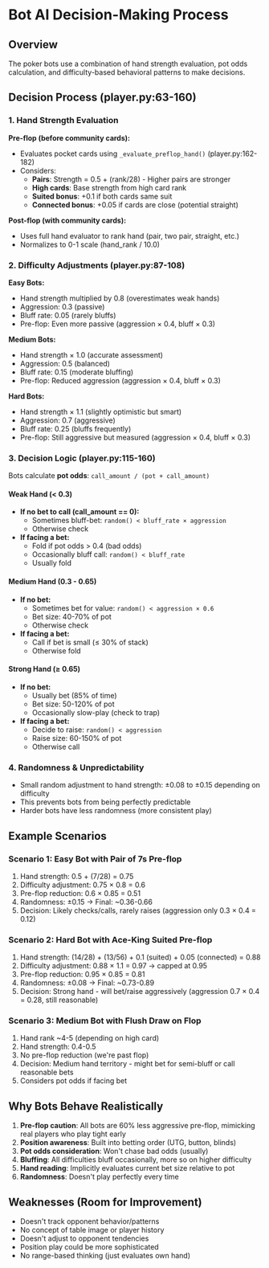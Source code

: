 # Bot AI Decision-Making Process

## Overview
The poker bots use a combination of hand strength evaluation, pot odds calculation, and difficulty-based behavioral patterns to make decisions.

## Decision Process (player.py:63-160)

### 1. Hand Strength Evaluation

**Pre-flop (before community cards):**
- Evaluates pocket cards using `_evaluate_preflop_hand()` (player.py:162-182)
- Considers:
  - **Pairs**: Strength = 0.5 + (rank/28) - Higher pairs are stronger
  - **High cards**: Base strength from high card rank
  - **Suited bonus**: +0.1 if both cards same suit
  - **Connected bonus**: +0.05 if cards are close (potential straight)

**Post-flop (with community cards):**
- Uses full hand evaluator to rank hand (pair, two pair, straight, etc.)
- Normalizes to 0-1 scale (hand_rank / 10.0)

### 2. Difficulty Adjustments (player.py:87-108)

**Easy Bots:**
- Hand strength multiplied by 0.8 (overestimates weak hands)
- Aggression: 0.3 (passive)
- Bluff rate: 0.05 (rarely bluffs)
- Pre-flop: Even more passive (aggression × 0.4, bluff × 0.3)

**Medium Bots:**
- Hand strength × 1.0 (accurate assessment)
- Aggression: 0.5 (balanced)
- Bluff rate: 0.15 (moderate bluffing)
- Pre-flop: Reduced aggression (aggression × 0.4, bluff × 0.3)

**Hard Bots:**
- Hand strength × 1.1 (slightly optimistic but smart)
- Aggression: 0.7 (aggressive)
- Bluff rate: 0.25 (bluffs frequently)
- Pre-flop: Still aggressive but measured (aggression × 0.4, bluff × 0.3)

### 3. Decision Logic (player.py:115-160)

Bots calculate **pot odds**: `call_amount / (pot + call_amount)`

#### Weak Hand (< 0.3)
- **If no bet to call (call_amount == 0):**
  - Sometimes bluff-bet: `random() < bluff_rate × aggression`
  - Otherwise check
- **If facing a bet:**
  - Fold if pot odds > 0.4 (bad odds)
  - Occasionally bluff call: `random() < bluff_rate`
  - Usually fold

#### Medium Hand (0.3 - 0.65)
- **If no bet:**
  - Sometimes bet for value: `random() < aggression × 0.6`
  - Bet size: 40-70% of pot
  - Otherwise check
- **If facing a bet:**
  - Call if bet is small (≤ 30% of stack)
  - Otherwise fold

#### Strong Hand (≥ 0.65)
- **If no bet:**
  - Usually bet (85% of time)
  - Bet size: 50-120% of pot
  - Occasionally slow-play (check to trap)
- **If facing a bet:**
  - Decide to raise: `random() < aggression`
  - Raise size: 60-150% of pot
  - Otherwise call

### 4. Randomness & Unpredictability

- Small random adjustment to hand strength: ±0.08 to ±0.15 depending on difficulty
- This prevents bots from being perfectly predictable
- Harder bots have less randomness (more consistent play)

## Example Scenarios

### Scenario 1: Easy Bot with Pair of 7s Pre-flop
1. Hand strength: 0.5 + (7/28) = 0.75
2. Difficulty adjustment: 0.75 × 0.8 = 0.6
3. Pre-flop reduction: 0.6 × 0.85 = 0.51
4. Randomness: ±0.15 → Final: ~0.36-0.66
5. Decision: Likely checks/calls, rarely raises (aggression only 0.3 × 0.4 = 0.12)

### Scenario 2: Hard Bot with Ace-King Suited Pre-flop
1. Hand strength: (14/28) + (13/56) + 0.1 (suited) + 0.05 (connected) = 0.88
2. Difficulty adjustment: 0.88 × 1.1 = 0.97 → capped at 0.95
3. Pre-flop reduction: 0.95 × 0.85 = 0.81
4. Randomness: ±0.08 → Final: ~0.73-0.89
5. Decision: Strong hand - will bet/raise aggressively (aggression 0.7 × 0.4 = 0.28, still reasonable)

### Scenario 3: Medium Bot with Flush Draw on Flop
1. Hand rank ~4-5 (depending on high card)
2. Hand strength: 0.4-0.5
3. No pre-flop reduction (we're past flop)
4. Decision: Medium hand territory - might bet for semi-bluff or call reasonable bets
5. Considers pot odds if facing bet

## Why Bots Behave Realistically

1. **Pre-flop caution**: All bots are 60% less aggressive pre-flop, mimicking real players who play tight early
2. **Position awareness**: Built into betting order (UTG, button, blinds)
3. **Pot odds consideration**: Won't chase bad odds (usually)
4. **Bluffing**: All difficulties bluff occasionally, more so on higher difficulty
5. **Hand reading**: Implicitly evaluates current bet size relative to pot
6. **Randomness**: Doesn't play perfectly every time

## Weaknesses (Room for Improvement)

- Doesn't track opponent behavior/patterns
- No concept of table image or player history
- Doesn't adjust to opponent tendencies
- Position play could be more sophisticated
- No range-based thinking (just evaluates own hand)
